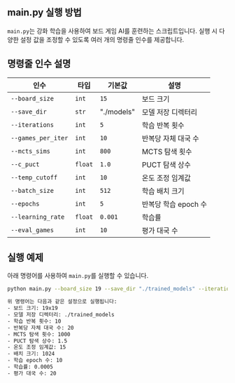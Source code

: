 ## main.py 실행 방법

`main.py`는 강화 학습을 사용하여 보드 게임 AI를 훈련하는 스크립트입니다. 실행 시 다양한 설정 값을 조정할 수 있도록 여러 개의 명령줄 인수를 제공합니다.

## 명령줄 인수 설명
| 인수                 | 타입      | 기본값          | 설명             |
| ------------------ | ------- | ------------ | -------------- |
| `--board_size`     | `int`   | `15`         | 보드 크기          |
| `--save_dir`       | `str`   | "./models"  | 모델 저장 디렉터리     |
| `--iterations`     | `int`   | `5`          | 학습 반복 횟수       |
| `--games_per_iter` | `int`   | `10`         | 반복당 자체 대국 수    |
| `--mcts_sims`      | `int`   | `800`        | MCTS 탐색 횟수     |
| `--c_puct`         | `float` | `1.0`        | PUCT 탐색 상수     |
| `--temp_cutoff`    | `int`   | `10`         | 온도 조정 임계값      |
| `--batch_size`     | `int`   | `512`        | 학습 배치 크기       |
| `--epochs`         | `int`   | `5`          | 반복당 학습 epoch 수 |
| `--learning_rate`  | `float` | `0.001`      | 학습률            |
| `--eval_games`     | `int`   | `10`         | 평가 대국 수        |


## 실행 예제

아래 명령어를 사용하여 `main.py`를 실행할 수 있습니다.

```bash
python main.py --board_size 19 --save_dir "./trained_models" --iterations 10 --games_per_iter 20 --mcts_sims 1000 --c_puct 1.5 --temp_cutoff 15 --batch_size 1024 --epochs 10 --learning_rate 0.0005 --eval_games 20

위 명령어는 다음과 같은 설정으로 실행됩니다:
- 보드 크기: 19x19
- 모델 저장 디렉터리: ./trained_models
- 학습 반복 횟수: 10
- 반복당 자체 대국 수: 20
- MCTS 탐색 횟수: 1000
- PUCT 탐색 상수: 1.5
- 온도 조정 임계값: 15
- 배치 크기: 1024
- 학습 epoch 수: 10
- 학습률: 0.0005
- 평가 대국 수: 20

